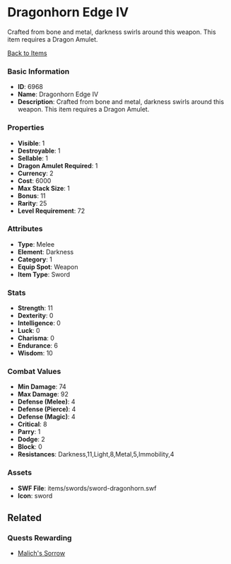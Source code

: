 # Dragonhorn Edge IV

Crafted from bone and metal, darkness swirls around this weapon.
This item requires a Dragon Amulet.

[Back to Items](../items.md)

### Basic Information

- **ID**: 6968
- **Name**: Dragonhorn Edge IV
- **Description**: Crafted from bone and metal, darkness swirls around this weapon.
This item requires a Dragon Amulet.

### Properties

- **Visible**: 1
- **Destroyable**: 1
- **Sellable**: 1
- **Dragon Amulet Required**: 1
- **Currency**: 2
- **Cost**: 6000
- **Max Stack Size**: 1
- **Bonus**: 11
- **Rarity**: 25
- **Level Requirement**: 72

### Attributes

- **Type**: Melee
- **Element**: Darkness
- **Category**: 1
- **Equip Spot**: Weapon
- **Item Type**: Sword

### Stats

- **Strength**: 11
- **Dexterity**: 0
- **Intelligence**: 0
- **Luck**: 0
- **Charisma**: 0
- **Endurance**: 6
- **Wisdom**: 10

### Combat Values

- **Min Damage**: 74
- **Max Damage**: 92
- **Defense (Melee)**: 4
- **Defense (Pierce)**: 4
- **Defense (Magic)**: 4
- **Critical**: 8
- **Parry**: 1
- **Dodge**: 2
- **Block**: 0
- **Resistances**: Darkness,11,Light,8,Metal,5,Immobility,4

### Assets

- **SWF File**: items/swords/sword-dragonhorn.swf
- **Icon**: sword

## Related

### Quests Rewarding

- [Malich's Sorrow](../quests/906-malich-s-sorrow.md)

